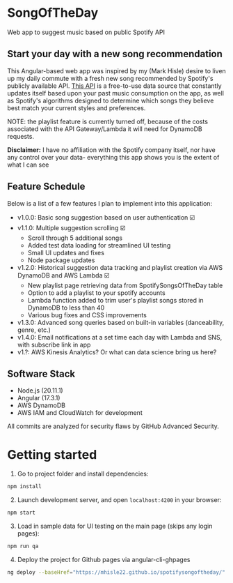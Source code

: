 # SongOfTheDay
Web app to suggest music based on public Spotify API

## Start your day with a new song recommendation

This Angular-based web app was inspired by my (Mark Hisle) desire to liven up my daily commute with a fresh new song recommended by Spotify's publicly available API. [This API](https://developer.spotify.com/documentation/web-api/) is a free-to-use data source that constantly updates itself based upon your past music consumption on the app, as well as Spotify's algorithms designed to determine which songs they believe best match your current styles and preferences.

NOTE: the playlist feature is currently turned off, because of the costs associated with the API Gateway/Lambda it will need for DynamoDB requests.

**Disclaimer:** I have no affiliation with the Spotify company itself, nor have any control over your data- everything this app shows you is the extent of what I can see

## Feature Schedule

Below is a list of a few features I plan to implement into this application:

* v1.0.0: Basic song suggestion based on user authentication :ballot_box_with_check:
* v1.1.0: Multiple suggestion scrolling :ballot_box_with_check:
    * Scroll through 5 additional songs
    * Added test data loading for streamlined UI testing
    * Small UI updates and fixes
    * Node package updates
* v1.2.0: Historical suggestion data tracking and playlist creation via AWS DynamoDB and AWS Lambda :ballot_box_with_check:
    * New playlist page retrieving data from SpotifySongsOfTheDay table
    * Option to add a playlist to your spotify accounts
    * Lambda function added to trim user's playlist songs stored in DynamoDB to less than 40
    * Various bug fixes and CSS improvements
* v1.3.0: Advanced song queries based on built-in variables (danceability, genre, etc.)
* v1.4.0: Email notifications at a set time each day with Lambda and SNS, with subscribe link in app
* v1.?: AWS Kinesis Analytics? Or what can data science bring us here?

## Software Stack

* Node.js (20.11.1)
* Angular (17.3.1)
* AWS DynamoDB
* AWS IAM and CloudWatch for development

All commits are analyzed for security flaws by GitHub Advanced Security.

# Getting started

1. Go to project folder and install dependencies:
 ```bash
 npm install
 ```

2. Launch development server, and open `localhost:4200` in your browser:
 ```bash
 npm start
 ```

3. Load in sample data for UI testing on the main page (skips any login pages):
 ```bash
 npm run qa
 ```

4. Deploy the project for Github pages via angular-cli-ghpages
 ```bash
 ng deploy --baseHref="https://mhisle22.github.io/spotifysongoftheday/"
 ```
 
